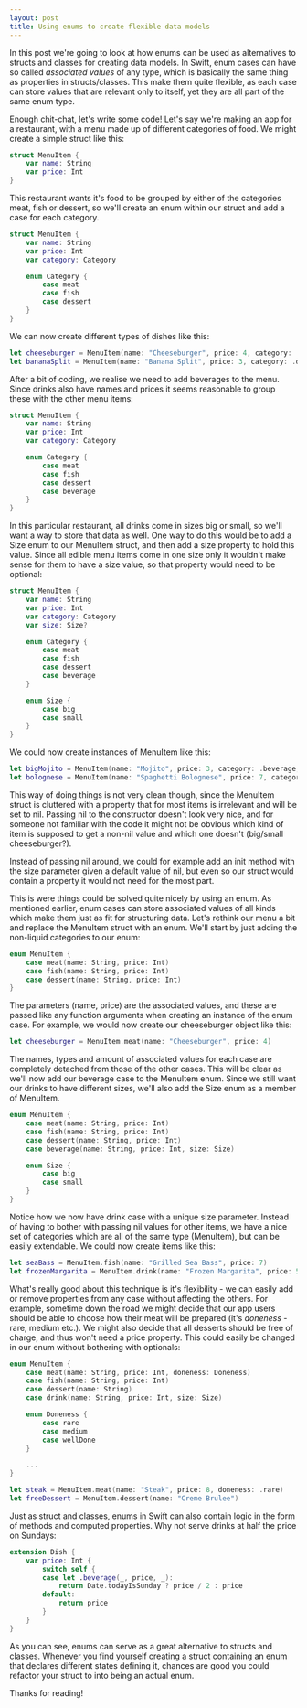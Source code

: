 ```yaml
---
layout: post
title: Using enums to create flexible data models
---
```


In this post we're going to look at how enums can be used as alternatives to structs and classes for creating data models. In Swift, enum cases can have so called *associated values* of any type, which is basically the same thing as properties in structs/classes. This make them quite flexible, as each case can store values that are relevant only to itself, yet they are all part of the same enum type.     

Enough chit-chat, let's write some code! Let's say we're making an app for a restaurant, with a menu made up of different categories of food. We might create a simple struct like this:

```swift
struct MenuItem {
    var name: String
    var price: Int
}
```
This restaurant wants it's food to be grouped by either of the categories meat, fish or dessert, so we'll create an enum within our struct and add a case for each category.

```swift
struct MenuItem {
    var name: String
    var price: Int
    var category: Category

    enum Category {
        case meat
        case fish
        case dessert
    }
}
```
We can now create different types of dishes like this:

```swift
let cheeseburger = MenuItem(name: "Cheeseburger", price: 4, category: .meat)
let bananaSplit = MenuItem(name: "Banana Split", price: 3, category: .dessert)
```

After a bit of coding, we realise we need to add beverages to the menu. Since drinks also have names and prices it seems reasonable to group these with the other menu items:

```swift
struct MenuItem {
    var name: String
    var price: Int
    var category: Category

    enum Category {
        case meat
        case fish
        case dessert
        case beverage
    }
}
```

In this particular restaurant, all drinks come in sizes big or small, so we'll want a way to store that data as well. One way to do this would be to add a Size enum to our MenuItem struct, and then add a size property to hold this value. Since all edible menu items come in one size only it wouldn't make sense for them to have a size value, so that property would need to be optional:

```swift
struct MenuItem {
    var name: String
    var price: Int
    var category: Category
    var size: Size?

    enum Category {
        case meat
        case fish
        case dessert
        case beverage
    }

    enum Size {
        case big
        case small
    }
}
```

We could now create instances of MenuItem like this:

```swift
let bigMojito = MenuItem(name: "Mojito", price: 3, category: .beverage, size: .big)
let bolognese = MenuItem(name: "Spaghetti Bolognese", price: 7, category: .meat, size: nil)
```

This way of doing things is not very clean though, since the MenuItem struct is cluttered with a property that for most items is irrelevant and will be set to nil. Passing nil to the constructor doesn't look very nice, and for someone not familiar with the code it might not be obvious which kind of item is supposed to get a non-nil value and which one doesn't (big/small cheeseburger?).

Instead of passing nil around, we could for example add an init method with the size parameter given a default value of nil, but even so our struct would contain a property it would not need for the most part.

This is were things could be solved quite nicely by using an enum. As mentioned earlier, enum cases can store associated values of all kinds which make them just as fit for structuring data. Let's rethink our menu a bit and replace the MenuItem struct with an enum. We'll start by just adding the non-liquid categories to our enum:

```swift
enum MenuItem {
    case meat(name: String, price: Int)
    case fish(name: String, price: Int)
    case dessert(name: String, price: Int)
}
```

The parameters (name, price) are the associated values, and these are passed like any function arguments when creating an instance of the enum case. For example, we would now create our cheeseburger object like this:

```swift
let cheeseburger = MenuItem.meat(name: "Cheeseburger", price: 4)
```
The names, types and amount of associated values for each case are completely detached from those of the other cases. This will be clear as we'll now add our beverage case to the MenuItem enum. Since we still want our drinks to have different sizes, we'll also add the Size enum as a member of MenuItem.

```swift
enum MenuItem {
    case meat(name: String, price: Int)
    case fish(name: String, price: Int)
    case dessert(name: String, price: Int)
    case beverage(name: String, price: Int, size: Size)

    enum Size {
        case big
        case small
    }
}
```

Notice how we now have drink case with a unique size parameter. Instead of having to bother with passing nil values for other items, we have a nice set of categories which are all of the same type (MenuItem), but can be easily extendable. We could now create items like this:

```swift
let seaBass = MenuItem.fish(name: "Grilled Sea Bass", price: 7)
let frozenMargarita = MenuItem.drink(name: "Frozen Margarita", price: 5, size: .big)
```

What's really good about this technique is it's flexibility - we can easily add or remove properties from any case without affecting the others. For example, sometime down the road we might decide that our app users should be able to choose how their meat will be prepared (it's *doneness* - rare, medium etc.). We might also decide that all desserts should be free of charge, and thus won't need a price property. This could easily be changed in our enum without bothering with optionals:

```swift
enum MenuItem {
    case meat(name: String, price: Int, doneness: Doneness)
    case fish(name: String, price: Int)
    case dessert(name: String)
    case drink(name: String, price: Int, size: Size)

    enum Doneness {
        case rare
        case medium
        case wellDone
    }

    ...
}

let steak = MenuItem.meat(name: "Steak", price: 8, doneness: .rare)
let freeDessert = MenuItem.dessert(name: "Creme Brulee")
```

Just as struct and classes, enums in Swift can also contain logic in the form of methods and computed properties. Why not serve drinks at half the price on Sundays:

```swift
extension Dish {
    var price: Int {
        switch self {
        case let .beverage(_, price, _):
            return Date.todayIsSunday ? price / 2 : price
        default:
            return price
        }
    }
}
```

As you can see, enums can serve as a great alternative to structs and classes. Whenever you find yourself creating a struct containing an enum that declares different states defining it, chances are good you could refactor your struct to into being an actual enum.

Thanks for reading!

